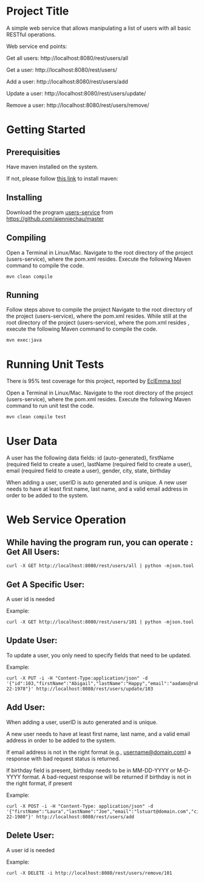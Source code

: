 Project Title
=================
A simple web service that allows manipulating a list of users with all basic RESTful operations.

Web service end points: 

Get all users: http://localhost:8080/rest/users/all

Get a user: http://localhost:8080/rest/users/<id>
	
Add a user: http://localhost:8080/rest/users/add	

Update a user: http://localhost:8080/rest/users/update/<id>

Remove a user: http://localhost:8080/rest/users/remove/<id>
	
Getting Started
============

Prerequisities
-----------------
Have maven installed on the system. 

If not, please follow [this link](https://maven.apache.org/install.html) to install maven: 


Installing
-----------------

Download the program [users-service](https://github.com/ajenniechau/master/tree/master/users-service) from  https://github.com/ajenniechau/master

Compiling 
-----------------
Open a Terminal in Linux/Mac.
Navigate to the root directory of the project (users-service), where the pom.xml resides.
Execute the following Maven command to compile the code.

```
mvn clean compile 
```

Running 
-----------------
Follow steps above to compile the project
Navigate to the root directory of the project (users-service), where the pom.xml resides.
While still at the root directory of the project (users-service), where the pom.xml resides , execute the following Maven command to compile the code.

```
mvn exec:java
```

Running Unit Tests
============ 
There is 95% test coverage for this project, reported by [EclEmma tool](http://www.eclemma.org/)

Open a Terminal in Linux/Mac.
Navigate to the root directory of the project (users-service), where the pom.xml resides.
Execute the following Maven command to run unit test the code.

```
mvn clean compile test
```
User Data
============ 
A user has the following data fields:
id (auto-generated),
firstName (required field to create a user),
lastName (required field to create a user),
email  (required field to create a user),
gender,
city,
state,
birthday


When adding a user, userID is auto generated and is unique. 
A new user needs to have at least  first name, last name, and a valid email address in order to be added to the system. 

Web Service Operation
============ 

While having the program run, you can operate : 
Get All Users: 
-----------------
```
curl -X GET http://localhost:8080/rest/users/all | python -mjson.tool
```

Get A Specific User: 
-----------------
A user id is needed

Example:
```
curl -X GET http://localhost:8080/rest/users/101 | python -mjson.tool
```
Update User: 
-----------------
To update a user, you only need to specify fields that need to be updated. 

Example:
```
curl -X PUT -i -H "Content-Type:application/json" -d '{"id":103,"firstName":"Abigail","lastName":"Happy","email":"aadams@rubiconproject.com","city":"Braintree","state":"MA","birthday":"11-22-1978"}' http://localhost:8080/rest/users/update/103
```

Add User: 
-----------------
When adding a user, userID is auto generated and is unique. 

A new user needs to have at least  first name, last name, and a valid email address in order to be added to the system.

If email address is not in the right format (e.g., username@domain.com) a response with bad request status is returned. 

If birthday field is present, birthday needs to be in MM-DD-YYYY or M-D-YYYY format. A bad-request response will be returned if birthday is not in the right format, if present 

Example:

```
curl -X POST -i -H "Content-Type: application/json" -d '{"firstName":"Laura","lastName":"Joe","email":"lstuart@domain.com","city":"Braintree","state":"MA","birthday":"01-22-1980"}' http://localhost:8080/rest/users/add
```

Delete User: 
-----------------
A user id is needed

Example:
```
curl -X DELETE -i http://localhost:8080/rest/users/remove/101
```


